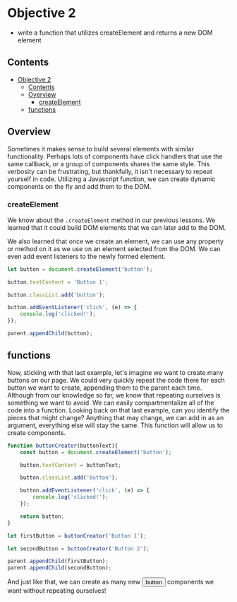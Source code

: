 # Objective 2 

- write a function that utilizes createElement and returns a new DOM element

## Contents

- [Objective 2](#objective-2)
  - [Contents](#contents)
  - [Overview](#overview)
    - [createElement](#createelement)
  - [functions](#functions)

## Overview

Sometimes it makes sense to build several elements with similar functionality. Perhaps lots of components have click handlers that use the same callback, or a group of components shares the same style. This verbosity can be frustrating, but thankfully, it isn't necessary to repeat yourself in code. Utilizing a Javascript function, we can create dynamic components on the fly and add them to the DOM.

### createElement

We know about the `.createElement` method in our previous lessons. We learned that it could build DOM elements that we can later add to the DOM.

We also learned that once we create an element, we can use any property or method on it as we use on an element selected from the DOM. We can even add event listeners to the newly formed element.

```JavaScript
let button = document.createElement('button');

button.textContent = 'Button 1';

button.classList.add('button');

button.addEventListener('click', (e) => {
    console.log('clicked!');
});

parent.appendChild(button);
```

## functions

Now, sticking with that last example, let's imagine we want to create many buttons on our page. We could very quickly repeat the code there for each button we want to create, appending them to the parent each time. Although from our knowledge so far, we know that repeating ourselves is something we want to avoid. We can easily compartmentalize all of the code into a function. Looking back on that last example, can you identify the pieces that might change? Anything that may change, we can add in as an argument, everything else will stay the same. This function will allow us to create components.

```JavaScript
function buttonCreator(buttonText){
    const button = document.createElement('button');

    button.textContent = buttonText;

    button.classList.add('button');

    button.addEventListener('click', (e) => {
        console.log('clicked!');
    });

    return button;
}

let firstButton = buttonCreator('Button 1');

let secondButton = buttonCreator('Button 2');

parent.appendChild(firstButton);
parent.appendChild(secondButton);
```

And just like that, we can create as many new 
<button>button</button> components we want without repeating ourselves!